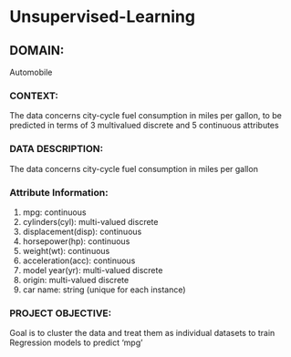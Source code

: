 # Unsupervised-Learning
## DOMAIN: 
Automobile
### CONTEXT: 
The data concerns city-cycle fuel consumption in miles per gallon, to be predicted in terms of 3 multivalued discrete and 5 continuous attributes <br />
### DATA DESCRIPTION: 
The data concerns city-cycle fuel consumption in miles per gallon <br />
###  Attribute Information:
1. mpg: continuous
2. cylinders(cyl): multi-valued discrete
3. displacement(disp): continuous
4. horsepower(hp): continuous
5. weight(wt): continuous
6. acceleration(acc): continuous
7. model year(yr): multi-valued discrete
8. origin: multi-valued discrete
9. car name: string (unique for each instance) <br/>

### PROJECT OBJECTIVE: 
Goal is to cluster the data and treat them as individual datasets to train Regression models to predict ‘mpg’
